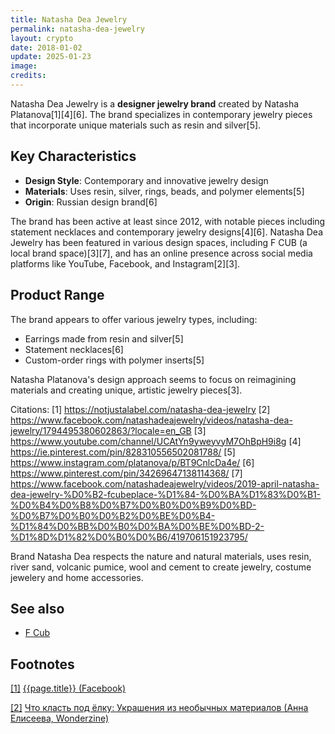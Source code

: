 ```yaml
---
title: Natasha Dea Jewelry
permalink: natasha-dea-jewelry
layout: crypto
date: 2018-01-02
update: 2025-01-23
image:
credits:
---
```


Natasha Dea Jewelry is a **designer jewelry brand** created by Natasha Platanova[1][4][6]. The brand specializes in contemporary jewelry pieces that incorporate unique materials such as resin and silver[5].

## Key Characteristics
- **Design Style**: Contemporary and innovative jewelry design
- **Materials**: Uses resin, silver, rings, beads, and polymer elements[5]
- **Origin**: Russian design brand[6]

The brand has been active at least since 2012, with notable pieces including statement necklaces and contemporary jewelry designs[4][6]. Natasha Dea Jewelry has been featured in various design spaces, including F CUB (a local brand space)[3][7], and has an online presence across social media platforms like YouTube, Facebook, and Instagram[2][3].

## Product Range
The brand appears to offer various jewelry types, including:
- Earrings made from resin and silver[5]
- Statement necklaces[6]
- Custom-order rings with polymer inserts[5]

Natasha Platanova's design approach seems to focus on reimagining materials and creating unique, artistic jewelry pieces[3].

Citations:
[1] https://notjustalabel.com/natasha-dea-jewelry
[2] https://www.facebook.com/natashadeajewelry/videos/natasha-dea-jewelry/1794495380602863/?locale=en_GB
[3] https://www.youtube.com/channel/UCAtYn9yweyvyM7OhBpH9i8g
[4] https://ie.pinterest.com/pin/828310556502081788/
[5] https://www.instagram.com/platanova/p/BT9CnlcDa4e/
[6] https://www.pinterest.com/pin/34269647138114368/
[7] https://www.facebook.com/natashadeajewelry/videos/2019-april-natasha-dea-jewelry-%D0%B2-fcubeplace-%D1%84-%D0%BA%D1%83%D0%B1-%D0%B4%D0%B8%D0%B7%D0%B0%D0%B9%D0%BD-%D0%B7%D0%B0%D0%B2%D0%BE%D0%B4-%D1%84%D0%BB%D0%B0%D0%BA%D0%BE%D0%BD-2-%D1%8D%D1%82%D0%B0%D0%B6/419706151923795/

Brand Natasha Dea respects the nature and natural materials, uses resin, river sand, volcanic pumice, wool and cement to create jewelry, costume jewelery and home accessories.

## See also

+ [F Cub](f-cub)

## Footnotes

[[1]](#a1) <span id="f1"></span> [{{page.title}} (Facebook)](https://www.facebook.com/natashadeajewelry/)

[[2]](#a2) <span id="f2"></span> [Что класть под ёлку: Украшения из необычных материалов (Анна Елисеева, Wonderzine)](https://www.wonderzine.com/wonderzine/style/style/223219-presents)
